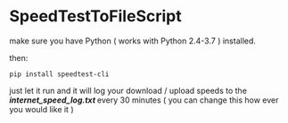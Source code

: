 ﻿# SpeedTestToFileScript
make sure you have Python ( works with Python 2.4-3.7 ) installed.

then:

``
pip install speedtest-cli
``

just let it run and it will log your download / upload speeds to the <b> <i>internet_speed_log.txt </i> </b> every 30 minutes ( you can change this how ever you would like it )
